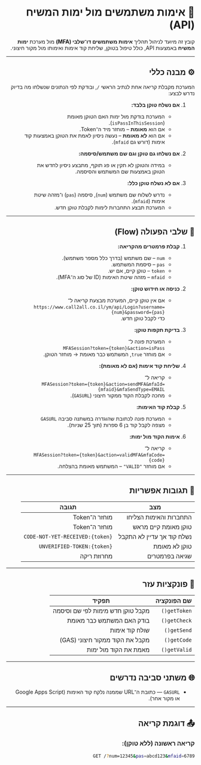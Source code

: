 <div dir="rtl" align="right">

# 🧩 אימות משתמשים מול ימות המשיח (API)

קובץ זה מיועד לניהול תהליך **אימות משתמשים דו־שלבי (MFA)** מול מערכת **ימות המשיח** באמצעות API, כולל טיפול בטוקן, שליחת קוד אימות ואימותו מול מקור חיצוני.

---

## ⚙️ מבנה כללי

המערכת מקבלת קריאה אחת לנתיב הראשי `/`, ובודקת לפי הנתונים שנשלחו מה בדיוק נדרש לבצע:

1. **אם נשלח טוקן בלבד:**
   - המערכת בודקת מול ימות האם הטוקן מאומת (`isPassInThisSession`).
   - אם הוא **מאומת** – מוחזר מיד ה־Token.
   - אם הוא **לא מאומת** – נעשה ניסיון לאמת את הטוקן באמצעות קוד אימות (דורש גם `mfaid`).

2. **אם נשלחו גם טוקן וגם שם משתמש/סיסמה:**
   - במידה והטוקן לא תקין או פג תוקף, מתבצע ניסיון לחדש את הטוקן באמצעות שם המשתמש והסיסמה.

3. **אם לא נשלח טוקן כלל:**
   - נדרש לשלוח שם משתמש (`num`), סיסמה (`pas`) ו־מזהה שיטת אימות (`mfaid`).
   - המערכת תבצע התחברות לימות לקבלת טוקן חדש.

---

## 🧠 שלבי הפעולה (Flow)

1. **קבלת פרמטרים מהקריאה:**
   - `num` – שם משתמש (בדרך כלל מספר משתמש).
   - `pas` – סיסמת המשתמש.
   - `token` – טוקן קיים, אם יש.
   - `mfaid` – מזהה שיטת האימות (ID של סוג ה־MFA).

2. **כניסה או חידוש טוקן:**
   - אם אין טוקן קיים, המערכת מבצעת קריאה ל־  
     `https://www.call2all.co.il/ym/api/Login?username={num}&password={pas}`  
     כדי לקבל טוקן חדש.

3. **בדיקת תקפות טוקן:**
   - המערכת פונה ל־  
     `MFASession?token={token}&action=isPass`
   - אם מוחזר `true`, המשתמש כבר מאומת → מוחזר הטוקן.

4. **שליחת קוד אימות (אם לא מאומת):**
   - קריאה ל־  
     `MFASession?token={token}&action=sendMFA&mfaId={mfaid}&mfaSendType=EMAIL`
   - מחכה לקבלת הקוד ממקור חיצוני (`GASURL`).

5. **קבלת קוד האימות:**
   - המערכת פונה לכתובת שהוגדרה במשתנה סביבה `GASURL`
   - מצפה לקבל קוד בן 6 ספרות (תוך 25 שניות).

6. **אימות הקוד מול ימות:**
   - קריאה ל־  
     `MFASession?token={token}&action=validMFA&mfaCode={code}`
   - אם מוחזר `"VALID"` – המשתמש מאומת בהצלחה.

---

## 📡 תגובות אפשריות

| מצב | תגובה |
|------|--------|
| התחברות והאימות הצליחו | מוחזר ה־Token |
| טוקן מאומת קיים מראש | מוחזר ה־Token |
| נשלח קוד אך עדיין לא התקבל | `CODE-NOT-YET-RECEIVED:{token}` |
| טוקן לא מאומת | `UNVERIFIED-TOKEN:{token}` |
| שגיאה בפרמטרים | מחרוזת ריקה |

---

## 🧩 פונקציות עזר

| שם הפונקציה | תפקיד |
|--------------|--------|
| `getToken()` | מקבל טוקן חדש מימות לפי שם וסיסמה |
| `getCheck()` | בודק האם המשתמש כבר מאומת |
| `getSend()` | שולח קוד אימות |
| `getCode()` | מקבל את הקוד ממקור חיצוני (GAS) |
| `getValid()` | מאמת את הקוד מול ימות |

---

## 🌐 משתני סביבה נדרשים

- `GASURL` — כתובת ה־URL שממנה נלקח קוד האימות (Google Apps Script או מקור אחר).

---

## 📤 דוגמת קריאה

### קריאה ראשונה (ללא טוקן):
```bash
GET /?num=12345&pas=abcd123&mfaid=6789
